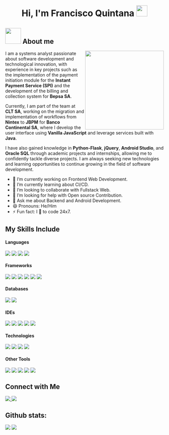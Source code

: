 <h1 align="center"><b>Hi, I'm Francisco Quintana </b><img src="https://media.giphy.com/media/hvRJCLFzcasrR4ia7z/giphy.gif" width="35"></h1>

## <picture><img src = "https://github.com/7oSkaaa/7oSkaaa/blob/main/Images/about_me.gif?raw=true" width = 50px></picture> About me

<picture> <img align="right" src="https://github.com/7oSkaaa/7oSkaaa/blob/main/Images/Right_Side.gif?raw=true" width = 250px></picture>

I am a systems analyst passionate about software development and technological innovation, with experience in key projects such as the implementation of the payment initiation module for the **Instant Payment Service (SPI)** and the development of the billing and collection system for **Bepsa SA**.

Currently, I am part of the team at **CLT SA**, working on the migration and implementation of workflows from **Nintex** to **JBPM** for **Banco Continental SA**, where I develop the user interface using **Vanilla JavaScript** and leverage services built with **Java**.

I have also gained knowledge in **Python-Flask**, **jQuery**, **Android Studio**, and **Oracle SQL** through academic projects and internships, allowing me to confidently tackle diverse projects. I am always seeking new technologies and learning opportunities to continue growing in the field of software development.

- 🔭 I’m currently working on Frontend Web Development.
- 🌱 I’m currently learning about CI/CD.
- 👯 I’m looking to collaborate with Fullstack Web.
- 🤔 I’m looking for help with Open source Contribution.
- 💬 Ask me about Backend and Android Development.
- 😄 Pronouns: He/Him
- ⚡ Fun fact: I 💖 to code 24x7.

## My Skills Include

<h4> Languages </h4>
<span> 
  <img src="https://img.shields.io/badge/C%23-239120?style=for-the-badge&logo=c-sharp&logoColor=white">
  <img src="https://img.shields.io/badge/JavaScript-F7DF1E?style=for-the-badge&logo=javascript&logoColor=black">
  <img src="https://img.shields.io/badge/Java-ED8B00?style=for-the-badge&logo=java&logoColor=white">
  <img src="https://img.shields.io/badge/Python-3670A0?style=for-the-badge&logo=python&logoColor=ffdd54">
</span>

<h4> Frameworks </h4>
<span> 
  <img src="https://img.shields.io/badge/.NET-5C2D91?style=for-the-badge&logo=.net&logoColor=white">
  <img src="https://img.shields.io/badge/flask-%23000.svg?style=for-the-badge&logo=flask&logoColor=white">
  <img src="https://img.shields.io/badge/spring-%236DB33F.svg?style=for-the-badge&logo=spring&logoColor=white">
  <img src="https://img.shields.io/badge/react-%2320232a.svg?style=for-the-badge&logo=react&logoColor=%2361DAFB">
  <img src="https://img.shields.io/badge/bootstrap-%238511FA.svg?style=for-the-badge&logo=bootstrap&logoColor=white">
  <img src="https://img.shields.io/badge/jquery-%230769AD.svg?style=for-the-badge&logo=jquery&logoColor=white">
</span>

<h4> Databases </h4>
<span> 
  <img src="https://img.shields.io/badge/SQL-005C84?style=for-the-badge&logo=postgresql&logoColor=white">
  <img src="https://img.shields.io/badge/PL--SQL-FF6C37?style=for-the-badge&logo=oracle&logoColor=white">
</span>

<h4> IDEs </h4>
<span> 
  <img src="https://img.shields.io/badge/Visual%20Studio-5C2D91.svg?style=for-the-badge&logo=visual-studio&logoColor=white">
  <img src="https://img.shields.io/badge/Visual%20Studio%20Code-0078d7.svg?style=for-the-badge&logo=visual-studio-code&logoColor=white">
  <img src="https://img.shields.io/badge/IntelliJIDEA-000000.svg?style=for-the-badge&logo=intellij-idea&logoColor=white">
  <img src="https://img.shields.io/badge/Notepad++-90E59A.svg?style=for-the-badge&logo=notepad%2b%2b&logoColor=black">
  <img src="https://img.shields.io/badge/android%20studio-346ac1?style=for-the-badge&logo=android%20studio&logoColor=white">
</span>

<h4> Technologies </h4>
<span> 
  <img src="https://img.shields.io/badge/Postman-FF6C37?style=for-the-badge&logo=postman&logoColor=white">
  <img src="https://img.shields.io/badge/-Swagger-%23Clojure?style=for-the-badge&logo=swagger&logoColor=white">
  <img src="https://img.shields.io/badge/chatGPT-74aa9c?style=for-the-badge&logo=openai&logoColor=white">
  <img src="https://img.shields.io/badge/Notepad++-90E59A.svg?style=for-the-badge&logo=notepad%2b%2b&logoColor=black">
</span>

<h4> Other Tools </h4>
<span>
  <img src="https://img.shields.io/badge/Git-F05032?style=for-the-badge&logo=git&logoColor=white">
  <img src="https://img.shields.io/badge/Linux-FCC624?style=for-the-badge&logo=linux&logoColor=black">
  <img src="https://img.shields.io/badge/Docker-2496ED?style=for-the-badge&logo=docker&logoColor=white">
  <img src="https://img.shields.io/badge/azure-%230072C6.svg?style=for-the-badge&logo=microsoftazure&logoColor=white">
  <img src="https://img.shields.io/badge/Jira-0052CC?style=for-the-badge&logo=jira&logoColor=white">
</span>

## Connect with Me

<a href="https://www.linkedin.com/in/francisco-javier-quintana-gamarra">
    <img src="https://img.shields.io/badge/LinkedIn-%230077B5.svg?style=for-the-badge&logo=linkedin&logoColor=white">
</a>
<a href="mailto:coderquintana@gmail.com">
    <img src="https://img.shields.io/badge/Email-%23D14836.svg?style=for-the-badge&logo=gmail&logoColor=white">
</a>

<h2>Github stats:</h2> 

[![](https://github-readme-stats.vercel.app/api?username=Coderquintana&show_icons=true&theme=dark&hide_border=true&locale=en)](https://github.com/Coderquintana)
[![](https://github-readme-streak-stats.herokuapp.com/?user=Coderquintana&theme=dark)](https://github.com/Coderquintana)
